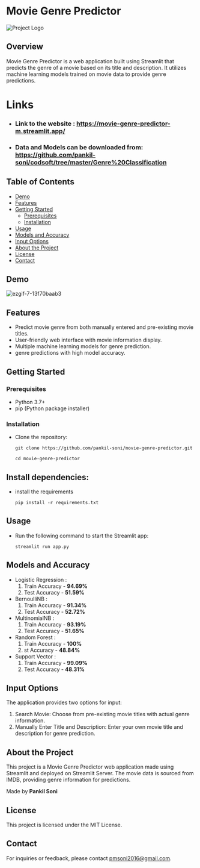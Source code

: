 # Movie Genre Predictor

![Project Logo](https://img.icons8.com/?size=100&id=80698&format=png)

## Overview

Movie Genre Predictor is a web application built using Streamlit that predicts the genre of a movie based on its title and description. It utilizes machine learning models trained on movie data to provide genre predictions.

# Links
- ### Link to the website : https://movie-genre-predictor-m.streamlit.app/
- ### Data and Models can be downloaded from: https://github.com/pankil-soni/codsoft/tree/master/Genre%20Classification

## Table of Contents

- [Demo](#demo)
- [Features](#features)
- [Getting Started](#getting-started)
  - [Prerequisites](#prerequisites)
  - [Installation](#installation)
- [Usage](#usage)
- [Models and Accuracy](#models-and-accuracy)
- [Input Options](#input-options)
- [About the Project](#about-the-project)
- [License](#license)
- [Contact](#contact)

## Demo
![ezgif-7-13f70baab3](https://github.com/pankil-soni/movie-genre-predictor/assets/116267467/fe3d25b8-5ea9-4e31-b8ef-c6578f6879ac)


## Features

- Predict movie genre from both manually entered and pre-existing movie titles.
- User-friendly web interface with movie information display.
- Multiple machine learning models for genre prediction.
- genre predictions with high model accuracy.

## Getting Started

### Prerequisites

- Python 3.7+
- pip (Python package installer)

### Installation

- Clone the repository:

  ```
  git clone https://github.com/pankil-soni/movie-genre-predictor.git
  ```

  ```
  cd movie-genre-predictor
  ```

## Install dependencies:

- install the requirements
  ```
  pip install -r requirements.txt
  ```

## Usage

- Run the following command to start the Streamlit app:

  ```
  streamlit run app.py
  ```

## Models and Accuracy

- Logistic Regression :
  1. Train Accuracy - **94.69%**
  2. Test Accuracy - **51.59%**
- BernoulliNB :
  1. Train Accuracy - **91.34%**
  2. Test Accuracy - **52.72%**
- MultinomialNB :
  1. Train Accuracy - **93.19%**
  2. Test Accuracy - **51.65%**
- Random Forest :
  1. Train Accuracy - **100%**
  2. st Accuracy - **48.84%**
- Support Vector :
  1. Train Accuracy - **99.09%**
  2. Test Accuracy - **48.31%**

## Input Options

The application provides two options for input:

1. Search Movie: Choose from pre-existing movie titles with actual genre information.
2. Manually Enter Title and Description: Enter your own movie title and description for genre prediction.

## About the Project

This project is a Movie Genre Predictor web application made using Streamlit and deployed on Streamlit Server. The movie data is sourced from IMDB, providing genre information for predictions.

Made by **Pankil Soni**

## License

This project is licensed under the MIT License.

## Contact

For inquiries or feedback, please contact pmsoni2016@gmail.com.
